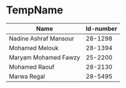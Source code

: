 # TempName

| Name | Id-number |
|------|-----------| 
|Nadine Ashraf Mansour | 28-1298 |
|Mohamed Melouk | 28-1394|
|Maryam Mohamed Fawzy | 25-2200 |
|Mohamed Raouf | 28-2130 |
|Marwa Regal | 28-5495|
